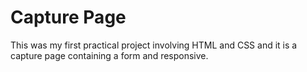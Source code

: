 # Capture Page

This was my first practical project involving HTML and CSS and it is a capture page containing a form and responsive.